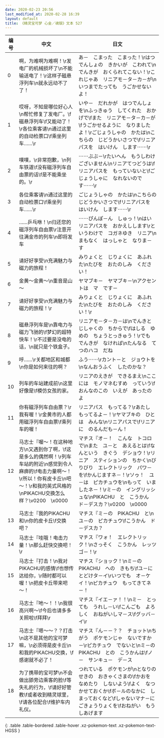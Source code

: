 ```yaml
---
date: 2020-02-23 20:56
last_modified_at: 2020-02-28 16:39
layout: default
title: 《精灵宝可梦 心金／魂银》文本 527
---
```

| 编号 | 中文 | 日文 |
| ---- | ---- | ---- |
| 0 | 啊，为难啊为难啊！\r发电厂的机械损坏了\n不能输送电了！\r这样子磁悬浮列车\n就永远动不了了！ | あ－　こまった　こまった！\rはつでんしょの　きかいが　こわれて\nでんきが　おくられてこない！\rこれじゃあ　リニアモ－タ－カ－が\nいつまでたっても　うごかせないよ！ |
| 1 | 哎呀，不知是哪位好心人\n帮忙修复了发电厂。\f磁悬浮列车\f又能动了！\r各位乘客请\n通过这里的自动检票口\f乘坐列车……\r | いや－　だれかが　はつでんしょを\nふっきゅう　してくれた　おかげで\fまた　リニアモ－タ－カ－が\fうごかせるように　なりましたよ！\rごじょうしゃの　かたは\nこちらの　じどうかいさつで\fリニアパスを　はいけん　します⋯⋯\r |
| 2 | 噗噗，\r非常抱歉，\n列车铁道\f没有磁浮列车自由票的话\f是不能乘坐的。\r | ⋯⋯ぶぶ－\rたいへん　もうしわけ　ございません\nリニアてつどうは\fリニアパスを　もっていないと\fごじょうしゃに　なれないのです⋯⋯\r |
| 3 | 各位乘客请\n通过这里的自动检票口\f乘坐列车……\r | ごじょうしゃの　かたは\nこちらの　じどうかいさつで\fリニアパスを　はいけん　します⋯⋯\r |
| 4 | ……乒乓咻！\n归还您的磁浮列车自由票\r注意开往满金市的列车\n即将发车 | ⋯⋯ぴんぽ－ん　しゅっ！\nはい　リニアパスを　おかえしします\rというわけで　コガネゆき　リニア\nまもなく　はっしゃと　なりま－す |
| 5 | 请好好享受\n充满魅力与磁力的旅程！ | みりょくと　じりょくに　あふれた\nたびを　おたのしみ　ください！ |
| 6 | 金黄～金黄～\n重音是山～ | ヤマブキ－　ヤマブキ－\nアクセントは　マ　です－ |
| 7 | 请好好享受\n充满魅力与磁力的旅程！\r | みりょくと　じりょくに　あふれた\nたびを　おたのしみ　ください！\r |
| 8 | 磁悬浮列车是\n靠电力与磁力飞驰的\f梦幻的超特快车！\r不过要是没电的话，\n就只是个铁盒子。 | リニアモ－タ－カ－は\nでんきと　じしゃくの　ちからで\fはしる　ゆめの　ちょうとっきゅう！\rでも　でんきが　なければ\nたんなる　てつのハコ　だね |
| 9 | 呼……\r关都地区和城都\n你是如何来往的啊？ | ふう⋯⋯\rカント－と　ジョウトを\nなんおうふく　したのかな？ |
| 10 | 列车的车站建成前\n这里好像是\f模仿女孩的家。 | リニアのえきが　できるまえ\nここには　モノマネむすめ　っていう\fおんなのこの　いえが　あったのよ |
| 11 | 你有磁浮列车自由票？\r我有喔！\r金黄市的人都用磁浮列车自由票\f乘列车的喔！ | リニアパス　もってる？\rあたし　もってるよ－！\rヤマブキの　ひとは　みんな\nリニアパスで\fリニアに　のるんだも－ん！ |
| 12 | 马志士『喔～！在这种地方\n又遇到你了啊，\f这是多么的偶然啊！\r列车车站的附近\n感觉到令人麻痹的\f电击力量啊～！\r所以！你有皮卡丘\n吧～！\r和我的英式风格的\nPIKACHU交换怎么样？\v0200　\x0000 | マチス『オ－！　こんな　トコロで\nまた　ユ－と　あえるとは\fなんという　きぐう　デショウ！\rリニア　スティションの　ちかく\nびりびり　エレクトリック　パワ－を\fかんじますネ－！\rソゥ！　ユ－は　ピカチュウを\nもって　いましたネ－！\rミ－の　イングリッシュな\nPIKACHU　と　こうかん　ド－デスカ？\v0200　\x0000 |
| 13 | 马志士『我的PIKACHU和\n你的皮卡丘\f交换吧？ | マチス『ミ－の　PIKACHU　と\nユ－の　ピカチュウ\fこうかん　ド－デスカ？ |
| 14 | 马志士『哇哦！电击力量！\n那么赶快交换吧！\r | マチス『ワォ！　エレクトリック！\nさっそく　こうかん　レッツ　ゴ－！\r |
| 15 | 马志士『打击！\n我对PIKACHU的感情\f也想传达给你，\r随时都可以喔！\n把皮卡丘带来吧～！ | マチス『ショック！\nミ－の　PIKACHU　への　きもち\fユ－に　とどけタ－イ\rいつでも　オ－ケイ！\nピカチュウ　もってきてネ－！ |
| 16 | 马志士『吔～！！\n我很高兴啊～\f今后也请多多关照啦\f拜拜\r | マチス『イエ－ァ！！\nミ－　とっても　うれし－い\fこんごも　よろしく　おねがいしマ－ス\fグッバ－イ\r |
| 17 | 马志士『嗯～～？？打击\n这不是其他的宝可梦嘛，\r必须得是皮卡丘\n和我的PIKACHU交换，\f感谢就不必了！ | マチス『ん－－？？　チョット\nちがう　ポケモンじゃ　ないですか－\rピカチュウ　でないと\nミ－の　PIKACHU　との　こうかんは\fノ－　サンキュ－　デ－ス |
| 18 | 为了携带的宝可梦\n不会做出舔旁边乘客的脸\f等失礼的行为，\f请好好管教\f或者收到精灵球里，\f请各位配合\f维护车内礼仪。 | つれている　ポケモンが\nとなりのせきの　おきゃくさまの\fかおを　なめたり　しないよう\fよく　なつかせておくか\fボ－ルのなかに　しまっておくなど\fしゃないマナ－に　ごきょうりょくを\fおねがい　もうしあげます |
{: .table .table-bordered .table-hover .xz-pokemon-text .xz-pokemon-text-HGSS }